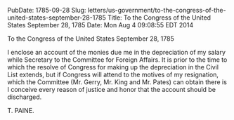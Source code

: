 PubDate: 1785-09-28
Slug: letters/us-government/to-the-congress-of-the-united-states-september-28-1785
Title: To the Congress of the United States  September 28, 1785
Date: Mon Aug  4 09:08:55 EDT 2014

   To the Congress of the United States  September 28, 1785

   I enclose an account of the monies due me in the depreciation of my salary
   while Secretary to the Committee for Foreign Affairs. It is prior to the
   time to which the resolve of Congress for making up the depreciation in
   the Civil List extends, but if Congress will attend to the motives of my
   resignation, which the Committee (Mr. Gerry, Mr. King and Mr. Pates) can
   obtain there is I conceive every reason of justice and honor that the
   account should be discharged.

   T. PAINE.




